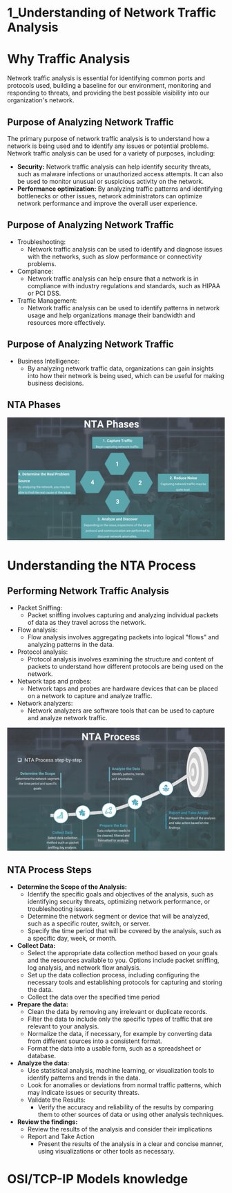 # 1_Understanding of Network Traffic Analysis

# Why Traffic Analysis

Network traffic analysis is essential for identifying common ports and protocols used, building a baseline for our environment, monitoring and responding to threats, and providing the best possible visibility into our organization's network.

## Purpose of Analyzing Network Traffic

The primary purpose of network traffic analysis is to understand how a network is being used and to identify any issues or potential problems. Network traffic analysis can be used for a variety of purposes, including:

- **Security:** Network traffic analysis can help identify security threats, such as malware infections or unauthorized access attempts. It can also be used to monitor unusual or suspicious activity on the network.
- **Performance optimization:** By analyzing traffic patterns and identifying bottlenecks or other issues, network administrators can optimize network performance and improve the overall user experience.

## Purpose of Analyzing Network Traffic

- Troubleshooting:
    - Network traffic analysis can be used to identify and diagnose issues with the
    networks, such as slow performance or connectivity problems.
- Compliance:
    - Network traffic analysis can help ensure that a network is in compliance with industry regulations and standards, such as HIPAA or PCI DSS.
- Traffic Management:
    - Network traffic analysis can be used to identify patterns in network usage and help organizations manage their bandwidth and resources more effectively.

## Purpose of Analyzing Network Traffic

- Business Intelligence:
    - By analyzing network traffic data, organizations can gain insights into how their network is being used, which can be useful for making business decisions.

## NTA Phases

![Screenshot 2023-06-05 at 1.31.49 PM.png](1_Understanding%20of%20Network%20Traffic%20Analysis%202cc06ed5a3d744718fcf35fee6aeef82/Screenshot_2023-06-05_at_1.31.49_PM.png)

# Understanding the NTA Process

## Performing Network Traffic Analysis

- Packet Sniffing:
    - Packet sniffing involves capturing and analyzing individual packets of data as they travel across the network.
- Flow analysis:
    - Flow analysis involves aggregating packets into logical "flows" and analyzing
    patterns in the data.
- Protocol analysis:
    - Protocol analysis involves examining the structure and content of packets to understand how different protocols are being used on the network.
- Network taps and probes:
    - Network taps and probes are hardware devices that can be placed on a network to
    capture and analyze traffic.
- Network analyzers:
    - Network analyzers are software tools that can be used to capture and analyze
    network traffic.

![Screenshot 2023-06-05 at 1.44.05 PM.png](1_Understanding%20of%20Network%20Traffic%20Analysis%202cc06ed5a3d744718fcf35fee6aeef82/Screenshot_2023-06-05_at_1.44.05_PM.png)

## NTA Process Steps

- **Determine the Scope of the Analysis:**
    - Identify the specific goals and objectives of the analysis, such as identifying security threats, optimizing network performance, or troubleshooting issues.
    - Determine the network segment or device that will be analyzed, such as a specific router, switch, or server.
    - Specify the time period that will be covered by the analysis, such as a specific day, week, or month.
- **Collect Data:**
    - Select the appropriate data collection method based on your goals and the resources available to you. Options include packet sniffing, log analysis, and network flow analysis.
    - Set up the data collection process, including configuring the necessary tools and establishing protocols for capturing and storing the data.
    - Collect the data over the specified time period
- **Prepare the data:**
    - Clean the data by removing any irrelevant or duplicate records.
    - Filter the data to include only the specific types of traffic that are relevant to your analysis.
    - Normalize the data, if necessary, for example by converting data from different sources into a consistent format.
    - Format the data into a usable form, such as a spreadsheet or database.
- **Analyze the data:**
    - Use statistical analysis, machine learning, or visualization tools to identify patterns
    and trends in the data.
    - Look for anomalies or deviations from normal traffic patterns, which may indicate
    issues or security threats.
    - Validate the Results:
        - Verify the accuracy and reliability of the results by comparing them to other sources of data or using other analysis techniques.
- **Review the findings:**
    - Review the results of the analysis and consider their implications
    - Report and Take Action
        - Present the results of the analysis in a clear and concise manner, using visualizations or other tools as necessary.

# OSI/TCP-IP Models knowledge